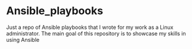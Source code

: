 # Ansible_playbooks
Just a repo of Ansible playbooks that I wrote for my work as a Linux administrator.
The main goal of this repository is to showcase my skills in using Ansible
